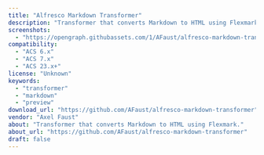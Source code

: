 ```yaml
---
title: "Alfresco Markdown Transformer"
description: "Transformer that converts Markdown to HTML using Flexmark."
screenshots:
  - "https://opengraph.githubassets.com/1/AFaust/alfresco-markdown-transformer"
compatibility:
  - "ACS 6.x"
  - "ACS 7.x"
  - "ACS 23.x+"
license: "Unknown"
keywords:
  - "transformer"
  - "markdown"
  - "preview"
download_url: "https://github.com/AFaust/alfresco-markdown-transformer"
vendor: "Axel Faust"
about: "Transformer that converts Markdown to HTML using Flexmark."
about_url: "https://github.com/AFaust/alfresco-markdown-transformer"
draft: false
---
```

